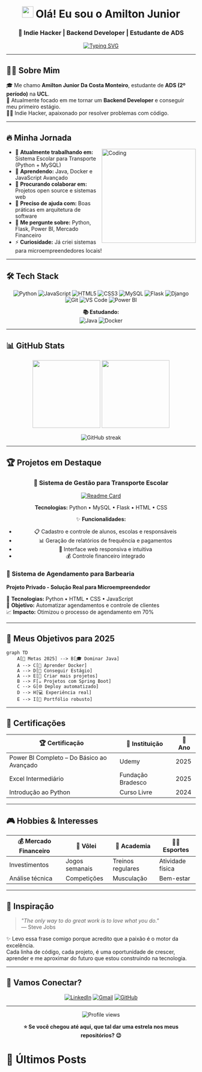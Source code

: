 <div align="center">

# <img src="https://raw.githubusercontent.com/MartinHeinz/MartinHeinz/master/wave.gif" width="30px"> Olá! Eu sou o Amilton Junior

### 🚀 Indie Hacker | Backend Developer | Estudante de ADS

[![Typing SVG](https://readme-typing-svg.herokuapp.com?font=Fira+Code&pause=1000&color=00D9FF&center=true&vCenter=true&width=435&lines=Desenvolvedor+Backend+em+Forma%C3%A7%C3%A3o;Apaixonado+por+Resolver+Problemas;Sempre+Aprendendo+Novas+Tecnologias;Transformando+Ideias+em+C%C3%B3digo)](https://git.io/typing-svg)

</div>

---

## 🧑‍💻 Sobre Mim

🎓 Me chamo **Amilton Junior Da Costa Monteiro**, estudante de **ADS (2º período)** na **UCL**.  
🚀 Atualmente focado em me tornar um **Backend Developer** e conseguir meu primeiro estágio.  
👨‍💻 Indie Hacker, apaixonado por resolver problemas com código. 

---

## 🔥 Minha Jornada

<img align="right" alt="Coding" width="250" src="https://media.giphy.com/media/qgQUggAC3Pfv687qPC/giphy.gif">

- 🔭 **Atualmente trabalhando em:** Sistema Escolar para Transporte (Python + MySQL)
- 🌱 **Aprendendo:** Java, Docker e JavaScript Avançado
- 👯 **Procurando colaborar em:** Projetos open source e sistemas web
- 🤝 **Preciso de ajuda com:** Boas práticas em arquitetura de software
- 💬 **Me pergunte sobre:** Python, Flask, Power BI, Mercado Financeiro
- ⚡ **Curiosidade:** Já criei sistemas para microempreendedores locais!

---

## 🛠️ Tech Stack

<p align="center">
  <img src="https://img.shields.io/badge/python-3670A0?style=for-the-badge&logo=python&logoColor=ffdd54" alt="Python"/>
  <img src="https://img.shields.io/badge/javascript-%23323330.svg?style=for-the-badge&logo=javascript&logoColor=%23F7DF1E" alt="JavaScript"/>
  <img src="https://img.shields.io/badge/html5-%23E34F26.svg?style=for-the-badge&logo=html5&logoColor=white" alt="HTML5"/>
  <img src="https://img.shields.io/badge/css3-%231572B6.svg?style=for-the-badge&logo=css3&logoColor=white" alt="CSS3"/>
  <img src="https://img.shields.io/badge/mysql-%2300f.svg?style=for-the-badge&logo=mysql&logoColor=white" alt="MySQL"/>
  <img src="https://img.shields.io/badge/flask-%23000.svg?style=for-the-badge&logo=flask&logoColor=white" alt="Flask"/>
  <img src="https://img.shields.io/badge/django-%23092E20.svg?style=for-the-badge&logo=django&logoColor=white" alt="Django"/>
  <img src="https://img.shields.io/badge/git-%23F05033.svg?style=for-the-badge&logo=git&logoColor=white" alt="Git"/>
  <img src="https://img.shields.io/badge/Visual%20Studio%20Code-0078d7.svg?style=for-the-badge&logo=visual-studio-code&logoColor=white" alt="VS Code"/>
  <img src="https://img.shields.io/badge/power_bi-F2C811?style=for-the-badge&logo=powerbi&logoColor=black" alt="Power BI"/>
</p>

<p align="center">
  <strong>📚 Estudando:</strong><br>
  <img src="https://img.shields.io/badge/java-%23ED8B00.svg?style=for-the-badge&logo=openjdk&logoColor=white" alt="Java"/>
  <img src="https://img.shields.io/badge/docker-%230db7ed.svg?style=for-the-badge&logo=docker&logoColor=white" alt="Docker"/>
</p>

---

## 📊 GitHub Stats

<p align="center">
  <img height="180em" src="https://github-readme-stats.vercel.app/api?username=Juniorc027&theme=ayu-mirage&show_icons=true&hide_border=true&count_private=true&include_all_commits=true"/>
  <img height="180em" src="https://github-readme-stats.vercel.app/api/top-langs/?username=Juniorc027&theme=ayu-mirage&show_icons=true&hide_border=true&layout=compact"/>
</p>

<p align="center">
  <img src="https://github-readme-streak-stats.herokuapp.com/?user=Juniorc027&theme=ayu-mirage&hide_border=true" alt="GitHub streak"/>
</p>

---

## 🏆 Projetos em Destaque

<div align="center">

### 🚌 Sistema de Gestão para Transporte Escolar
[![Readme Card](https://github-readme-stats.vercel.app/api/pin/?username=Juniorc027&repo=Projeto_Transporte2&theme=ayu-mirage&hide_border=true)](https://github.com/Juniorc027/Projeto_Transporte2)

**Tecnologias:** Python • MySQL • Flask • HTML • CSS

✨ **Funcionalidades:**
- 📋 Cadastro e controle de alunos, escolas e responsáveis
- 📊 Geração de relatórios de frequência e pagamentos  
- 🎨 Interface web responsiva e intuitiva
- 💰 Controle financeiro integrado

</div>

### 💼 Sistema de Agendamento para Barbearia
**Projeto Privado - Solução Real para Microempreendedor**

🔧 **Tecnologias:** Python • HTML • CSS • JavaScript  
🎯 **Objetivo:** Automatizar agendamentos e controle de clientes  
📈 **Impacto:** Otimizou o processo de agendamento em 70%

---

## 🎯 Meus Objetivos para 2025

```mermaid
graph TD
    A[🎯 Metas 2025] --> B[🎓 Dominar Java]
    A --> C[🐳 Aprender Docker]
    A --> D[💼 Conseguir Estágio]
    A --> E[🚀 Criar mais projetos]
    B --> F[☕ Projetos com Spring Boot]
    C --> G[🌐 Deploy automatizado]
    D --> H[💻 Experiência real]
    E --> I[🌟 Portfólio robusto]
```

---

## 🌟 Certificações

<div align="center">

| 🏆 Certificação | 🏢 Instituição | 📅 Ano |
|---|---|---|
| Power BI Completo – Do Básico ao Avançado | Udemy | 2025 |
| Excel Intermediário | Fundação Bradesco | 2025 |
| Introdução ao Python | Curso Livre | 2024 |

</div>

---

## 🎮 Hobbies & Interesses

<div align="center">

| 💰 Mercado Financeiro | 🏐 Vôlei | 💪 Academia | 🏃‍♂️ Esportes |
|---|---|---|---|
| Investimentos | Jogos semanais | Treinos regulares | Atividade física |
| Análise técnica | Competições | Musculação | Bem-estar |

</div>

---

## 🎵 Inspiração
> *"The only way to do great work is to love what you do."*  
> — Steve Jobs

✨ Levo essa frase comigo porque acredito que a paixão é o motor da excelência.  
Cada linha de código, cada projeto, é uma oportunidade de crescer, aprender e me aproximar do futuro que estou construindo na tecnologia.

---

## 🤝 Vamos Conectar?

<div align="center">

[![LinkedIn](https://img.shields.io/badge/LinkedIn-%230077B5.svg?style=for-the-badge&logo=linkedin&logoColor=white)](https://www.linkedin.com/in/amilton-junior-92a2592b0)
[![Gmail](https://img.shields.io/badge/Gmail-D14836?style=for-the-badge&logo=gmail&logoColor=white)](mailto:amiltonjuniorcosta25@gmail.com)
[![GitHub](https://img.shields.io/badge/github-%23121011.svg?style=for-the-badge&logo=github&logoColor=white)](https://github.com/Juniorc027)

</div>

---

<div align="center">

<img src="https://komarev.com/ghpvc/?username=Juniorc027&label=Profile%20views&color=0e75b6&style=flat" alt="Profile views" />

**⭐ Se você chegou até aqui, que tal dar uma estrela nos meus repositórios? 😉**

</div>

<!-- Workflow para blog posts -->
# 📝 Últimos Posts
<!-- BLOG-POST-LIST:START -->
<!-- BLOG-POST-LIST:END -->
